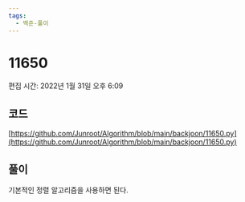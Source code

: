```yaml
---
tags:
  - 백준-풀이
---
```

# 11650

편집 시간: 2022년 1월 31일 오후 6:09

## 코드

[https://github.com/Junroot/Algorithm/blob/main/backjoon/11650.py](https://github.com/Junroot/Algorithm/blob/main/backjoon/11650.py)

## 풀이

기본적인 정렬 알고리즘을 사용하면 된다.